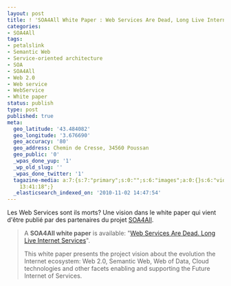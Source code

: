 ```yaml
---
layout: post
title: ! 'SOA4All White Paper : Web Services Are Dead, Long Live Internet Services...'
categories:
- SOA4All
tags:
- petalslink
- Semantic Web
- Service-oriented architecture
- SOA
- SOA4All
- Web 2.0
- Web service
- WebService
- White paper
status: publish
type: post
published: true
meta:
  geo_latitude: '43.484082'
  geo_longitude: '3.676690'
  geo_accuracy: '80'
  geo_address: Chemin de Cresse, 34560 Poussan
  geo_public: '0'
  _wpas_done_yup: '1'
  _wp_old_slug: ''
  _wpas_done_twitter: '1'
  tagazine-media: a:7:{s:7:"primary";s:0:"";s:6:"images";a:0:{}s:6:"videos";a:0:{}s:11:"image_count";s:1:"0";s:6:"author";s:7:"3303881";s:7:"blog_id";s:7:"3069558";s:9:"mod_stamp";s:19:"2011-01-07
    13:41:18";}
  _elasticsearch_indexed_on: '2010-11-02 14:47:54'
---
```

Les Web Services sont ils morts? Une vision dans le white paper qui vient d'être publié par des partenaires du projet <a class="zem_slink" title="SOA4All" rel="homepage" href="http://www.soa4all.eu">SOA4All</a>.
<blockquote>A <strong>SOA4All white paper</strong> is available: "<a title="download link" href="http://www.soa4all.eu/file-upload.html?func=fileinfo&amp;id=217">Web Services Are Dead. Long Live Internet Services</a>".

This white paper presents the project vision about the evolution the Internet ecosystem: Web 2.0, Semantic Web, Web of Data, Cloud technologies and other facets enabling and supporting the Future Internet of Services.</blockquote>
